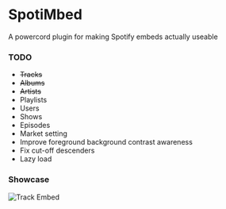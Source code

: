 # SpotiMbed
A powercord plugin for making Spotify embeds actually useable

### TODO
- ~~Tracks~~
- ~~Albums~~
- ~~Artists~~
- Playlists
- Users
- Shows
- Episodes
- Market setting
- Improve foreground background contrast awareness
- Fix cut-off descenders
- Lazy load

### Showcase
![Track Embed](https://i.imgur.com/zDPB8aL.png)
